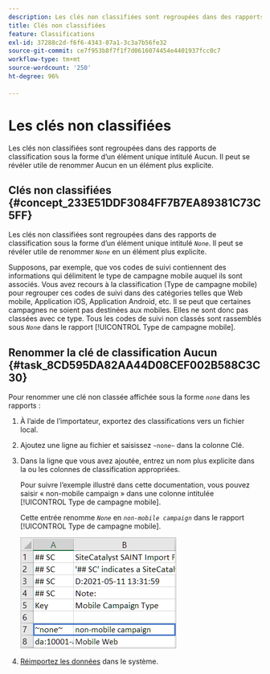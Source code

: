 ```yaml
---
description: Les clés non classifiées sont regroupées dans des rapports de classification sous la forme d’un élément unique intitulé Aucun. Il peut se révéler utile de renommer Aucun en un élément plus explicite.
title: Clés non classifiées
feature: Classifications
exl-id: 37288c2d-f6f6-4343-87a1-3c3a7b56fe32
source-git-commit: ce7f953b8f7f1f7d0616074454e4401937fcc0c7
workflow-type: tm+mt
source-wordcount: '250'
ht-degree: 96%

---
```


# Les clés non classifiées 

Les clés non classifiées sont regroupées dans des rapports de classification sous la forme d’un élément unique intitulé Aucun. Il peut se révéler utile de renommer Aucun en un élément plus explicite.

## Clés non classifiées {#concept_233E51DDF3084FF7B7EA89381C73C5FF}

Les clés non classifiées  sont regroupées dans des rapports de classification sous la forme d’un élément unique intitulé *`None`*. Il peut se révéler utile de renommer *`None`* en un élément plus explicite.

Supposons, par exemple, que vos codes de suivi contiennent des informations qui délimitent le type de campagne mobile auquel ils sont associés. Vous avez recours à la classification (Type de campagne mobile) pour regrouper ces codes de suivi dans des catégories telles que Web mobile, Application iOS, Application Android, etc. Il se peut que certaines campagnes ne soient pas destinées aux mobiles. Elles ne sont donc pas classées avec ce type. Tous les codes de suivi non classés sont rassemblés sous   *`None`* dans le rapport [!UICONTROL Type de campagne mobile].

## Renommer la clé de classification Aucun {#task_8CD595DA82AA44D08CEF002B588C3C30}

<!-- 

t_rename_classification_none.xml

 -->

Pour renommer une clé non classée affichée sous la forme *`none`* dans les rapports :

1. À l’aide de l’importateur, exportez des classifications vers un fichier local.
1. Ajoutez une ligne au fichier et saisissez `~none~` dans la colonne Clé.
1. Dans la ligne que vous avez ajoutée, entrez un nom plus explicite dans la ou les colonnes de classification appropriées.

   Pour suivre l’exemple illustré dans cette documentation, vous pouvez saisir « non-mobile campaign » dans une colonne intitulée [!UICONTROL Type de campagne mobile].

   Cette entrée renomme   *`None`* en *`non-mobile campaign`* dans le rapport [!UICONTROL Type de campagne mobile].

   ![Exemple de clé non classifiée](/help/components/classifications/importer/assets/non-classified-key.png)

1. [Réimportez les données](/help/components/classifications/importer/import-file.md) dans le système.
